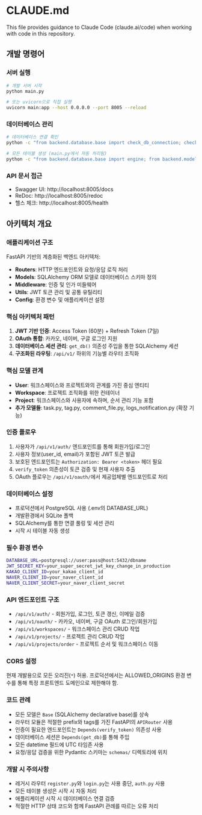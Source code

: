 # CLAUDE.md

This file provides guidance to Claude Code (claude.ai/code) when working with code in this repository.

## 개발 명령어

### 서버 실행
```bash
# 개발 서버 시작
python main.py

# 또는 uvicorn으로 직접 실행
uvicorn main:app --host 0.0.0.0 --port 8005 --reload
```

### 데이터베이스 관리
```bash
# 데이터베이스 연결 확인
python -c "from backend.database.base import check_db_connection; check_db_connection()"

# 모든 테이블 생성 (main.py에서 자동 처리됨)
python -c "from backend.database.base import engine; from backend.models import user, workspace, project; user.Base.metadata.create_all(bind=engine)"
```

### API 문서 접근
- Swagger UI: http://localhost:8005/docs
- ReDoc: http://localhost:8005/redoc
- 헬스 체크: http://localhost:8005/health

## 아키텍처 개요

### 애플리케이션 구조
FastAPI 기반의 계층화된 백엔드 아키텍처:
- **Routers**: HTTP 엔드포인트와 요청/응답 로직 처리
- **Models**: SQLAlchemy ORM 모델로 데이터베이스 스키마 정의
- **Middleware**: 인증 및 인가 미들웨어
- **Utils**: JWT 토큰 관리 및 공통 유틸리티
- **Config**: 환경 변수 및 애플리케이션 설정

### 핵심 아키텍처 패턴
1. **JWT 기반 인증**: Access Token (60분) + Refresh Token (7일)
2. **OAuth 통합**: 카카오, 네이버, 구글 로그인 지원
3. **데이터베이스 세션 관리**: `get_db()` 의존성 주입을 통한 SQLAlchemy 세션
4. **구조화된 라우팅**: `/api/v1/` 하위의 기능별 라우터 조직화

### 핵심 모델 관계
- **User**: 워크스페이스와 프로젝트와의 관계를 가진 중심 엔티티
- **Workspace**: 프로젝트 조직화를 위한 컨테이너
- **Project**: 워크스페이스와 사용자에 속하며, 순서 관리 기능 포함
- **추가 모델들**: task.py, tag.py, comment_file.py, logs_notification.py (확장 기능)

### 인증 플로우
1. 사용자가 `/api/v1/auth/` 엔드포인트를 통해 회원가입/로그인
2. 사용자 정보(user_id, email)가 포함된 JWT 토큰 발급
3. 보호된 엔드포인트는 `Authorization: Bearer <token>` 헤더 필요
4. `verify_token` 의존성이 토큰 검증 및 현재 사용자 추출
5. OAuth 플로우는 `/api/v1/oauth/`에서 제공업체별 엔드포인트로 처리

### 데이터베이스 설정
- 프로덕션에서 PostgreSQL 사용 (.env의 DATABASE_URL)
- 개발환경에서 SQLite 폴백
- SQLAlchemy를 통한 연결 풀링 및 세션 관리
- 시작 시 테이블 자동 생성

### 필수 환경 변수
```bash
DATABASE_URL=postgresql://user:pass@host:5432/dbname
JWT_SECRET_KEY=your_super_secret_jwt_key_change_in_production
KAKAO_CLIENT_ID=your_kakao_client_id
NAVER_CLIENT_ID=your_naver_client_id
NAVER_CLIENT_SECRET=your_naver_client_secret
```

### API 엔드포인트 구조
- `/api/v1/auth/` - 회원가입, 로그인, 토큰 갱신, 이메일 검증
- `/api/v1/oauth/` - 카카오, 네이버, 구글 OAuth 로그인/회원가입
- `/api/v1/workspaces/` - 워크스페이스 관리 CRUD 작업
- `/api/v1/projects/` - 프로젝트 관리 CRUD 작업
- `/api/v1/projects/order` - 프로젝트 순서 및 워크스페이스 이동

### CORS 설정
현재 개발용으로 모든 오리진(`*`) 허용. 프로덕션에서는 ALLOWED_ORIGINS 환경 변수를 통해 특정 프론트엔드 도메인으로 제한해야 함.

### 코드 관례
- 모든 모델은 `Base` (SQLAlchemy declarative base)를 상속
- 라우터 모듈은 적절한 prefix와 tags를 가진 FastAPI의 `APIRouter` 사용
- 인증이 필요한 엔드포인트는 `Depends(verify_token)` 의존성 사용
- 데이터베이스 세션은 `Depends(get_db)`를 통해 주입
- 모든 datetime 필드에 UTC 타임존 사용
- 요청/응답 검증을 위한 Pydantic 스키마는 `schemas/` 디렉토리에 위치

### 개발 시 주의사항
- 레거시 라우터 `register.py`와 `login.py`는 사용 중단, `auth.py` 사용
- 모든 테이블 생성은 시작 시 자동 처리
- 애플리케이션 시작 시 데이터베이스 연결 검증
- 적절한 HTTP 상태 코드와 함께 FastAPI 관례를 따르는 오류 처리